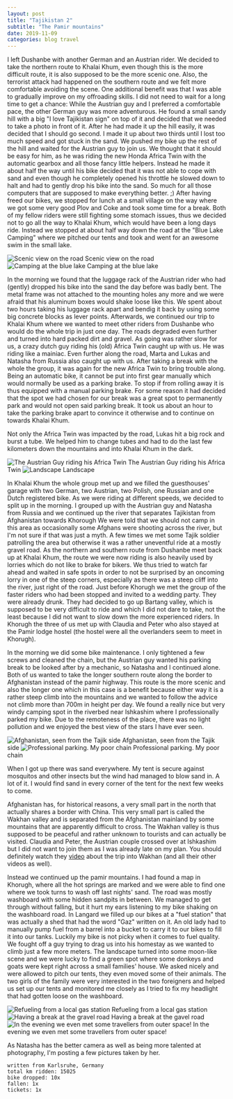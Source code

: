 ```yaml
---
layout: post
title: "Tajikistan 2"
subtitle: "The Pamir mountains"
date: 2019-11-09
categories: blog travel
---
```


I left Dushanbe with another German and an Austrian rider. 
We decided to take the northern route to Khalai Khum, even though this is the more difficult route, it is also supposed to be the more scenic one.
Also, the terrorist attack had happened on the southern route and we felt more comfortable avoiding the scene.
One additional benefit was that I was able to gradually improve on my offroading skills.
I did not need to wait for a long time to get a chance: While the Austrian guy and I preferred a comfortable pace, the other German guy was more adventurous.
He found a small sandy hill with a big "I love Tajikistan sign" on top of it and decided that we needed to take a photo in front of it.
After he had made it up the hill easily, it was decided that I should go second.
I made it up about two thirds until I lost too much speed and got stuck in the sand.
We pushed my bike up the rest of the hill and waited for the Austrian guy to join us.
We thought that it should be easy for him, as he was riding the new Honda Africa Twin with the automatic gearbox and all those fancy little helpers.
Instead he made it about half the way until his bike decided that it was not able to cope with sand and even though he completely opened his throttle he slowed down to halt and had to gently drop his bike into the sand.
So much for all those computers that are supposed to make everything better. ;)
After having freed our bikes, we stopped for lunch at a small village on the way where we got some very good Plov and Coke and took some time for a break.
Both of my fellow riders were still fighting some stomach issues, thus we decided not to go all the way to Khalai Khum, which would have been a long days ride.
Instead we stopped at about half way down the road at the "Blue Lake Camping" where we pitched our tents and took and went for an awesome swim in the small lake.

![Scenic view on the road][img1] Scenic view on the road
![Camping at the blue lake][img2] Camping at the blue lake

In the morning we found that the luggage rack of the Austrian rider who had (gently) dropped his bike into the sand the day before was badly bent.
The metal frame was not attached to the mounting holes any more and we were afraid that his aluminum boxes would shake loose like this.
We spent about two hours taking his luggage rack apart and bendig it back by using some big concrete blocks as lever points.
Afterwards, we continued our trip to Khalai Khum where we wanted to meet other riders from Dushanbe who would do the whole trip in just one day.
The roads degraded even further and turned into hard packed dirt and gravel.
As going was rather slow for us, a crazy dutch guy riding his (old) Africa Twin caught up with us.
He was riding like a mainiac.
Even further along the road, Marta and Lukas and Natasha from Russia also caught up with us.
After taking a break with the whole the group, it was again for the new Africa Twin to bring trouble along.
Being an automatic bike, it cannot be put into first gear manually which would normally be used as a parking brake.
To stop if from rolling away it is thus equipped with a manual parking brake.
For some reason it had decided that the spot we had chosen for our break was a great spot to permanently park and would not open said parking break.
It took us about an hour to take the parking brake apart to convince it otherwise and to continue on towards Khalai Khum.

Not only the Africa Twin was impacted by the road, Lukas hit a big rock and burst a tube.
We helped him to change tubes and had to do the last few kilometers down the mountains and into Khalai Khum in the dark.

![The Austrian Guy riding his Africa Twin][img3] The Austrian Guy riding his Africa Twin
![Landscape][img4] Landscape

In Khalai Khum the whole group met up and we filled the guesthouses' garage with two German, two Austrian, two Polish, one Russian and one Dutch registered bike.
As we were riding at different speeds, we decided to split up in the morning.
I grouped up with the Austrian guy and Natasha from Russia and we continued up the river that separates Tajikistan from Afghanistan towards Khorough
We were told that we should not camp in this area as occasionally some Afghans were shooting across the river, but I'm not sure if that was just a myth.
A few times we met some Tajik soldier patrolling the area but otherwise it was a rather uneventful ride at a mostly gravel road.
As the northern and southern route from Dushanbe meet back up at Khalai Khum, the route we were now riding is also heavily used by lorries which do not like to brake for bikers.
We thus tried to watch far ahead and waited in safe spots in order to not be surprised by an oncoming lorry in one of the steep corners, especially as there was a steep cliff into the river, just right of the road.
Just before Khorugh we met the group of the faster riders who had been stopped and invited to a wedding party.
They were already drunk.
They had decided to go up Bartang valley, which is supposed to be very difficult to ride and which I did not dare to take, not the least because I did not want to slow down the more experienced riders.
In Khorugh the three of us met up with Claudia and Peter who also stayed at the Pamir lodge hostel (the hostel were all the overlanders seem to meet in Khorugh).

In the morning we did some bike maintenance.
I only tightened a few screws and cleaned the chain, but the Austrian guy wanted his parking break to be looked after by a mechanic, so Natasha and I continued alone.
Both of us wanted to take the longer southern route along the border to Afghanistan instead of the pamir highway.
This route is the more scenic and also the longer one which in this case is a benefit because either way it is a rather steep climb into the mountains and we wanted to follow the advice not climb more than 700m in height per day.
We found a really nice but very windy camping spot in the riverbed near Ishkashim where I professionally parked my bike.
Due to the remoteness of the place, there was no light pollution and we enjoyed the best view of the stars I have ever seen.

![Afghanistan, seen from the Tajik side][img5] Afghanistan, seen from the Tajik side
![Professional parking. My poor chain][img6] Professional parking. My poor chain

When I got up there was sand everywhere.
My tent is secure against mosquitos and other insects but the wind had managed to blow sand in.
A lot of it.
I would find sand in every corner of the tent for the next few weeks to come.

Afghanistan has, for historical reasons, a very small part in the north that actually shares a border with China.
This very small part is called the Wakhan valley and is separated from the Afghanistan mainland by some mountains that are apparently difficult to cross.
The Wakhan valley is thus supposed to be peaceful and rather unknown to tourists and can actually be visited.
Claudia and Peter, the Austrian couple crossed over at Ishkashim but I did not want to join them as I was already late on my plan.
You should definitely watch they [video](https://www.youtube.com/watch?v=nOMglDcOTzE) about the trip into Wakhan (and all their other videos as well).

Instead we continued up the pamir mountains.
I had found a map in Khorugh, where all the hot springs are marked and we were able to find one where we took turns to wash off last nights' sand.
The road was mostly washboard with some hidden sandpits in between.
We managed to get through without falling, but it hurt my ears listening to my bike shaking on the washboard road.
In Langard we filled up our bikes at a "fuel station" that was actually a shed that had the word "Gaz" written on it.
An old lady had to manually pump fuel from a barrel into a bucket to carry it to our bikes to fill it into our tanks.
Luckily my bike is not picky when it comes to fuel quality.
We fought off a guy trying to drag us into his homestay as we wanted to climb just a few more meters.
The landscape turned into some moon-like scene and we were lucky to find a green spot where some donkeys and goats were kept right across a small families' house.
We asked nicely and were allowed to pitch our tents, they even moved some of their animals.
The two girls of the family were very interested in the two foreigners and helped us set up our tents and monitored me closely as I tried to fix my headlight that had gotten loose on the washboard.

![Refueling from a local gas station][img9] Refueling from a local gas station
![Having a break at the gravel road][img7] Having a break at the gavel road
![In the evening we even met some travellers from outer space!][img8] In the evening we even met some travellers from outer space!


As Natasha has the better camera as well as being more talented at photography, I'm posting a few pictures taken by her.

```
written from Karlsruhe, Germany
total km ridden: 15025
bike dropped: 10x
fallen: 1x
tickets: 1x
```

[img1]: /img/20191102-tajikistan2-01.jpg
[img2]: /img/20191102-tajikistan2-02.jpg
[img3]: /img/20191102-tajikistan2-03.jpg
[img4]: /img/20191102-tajikistan2-04.jpg
[img5]: /img/20191102-tajikistan2-05.jpg
[img6]: /img/20191102-tajikistan2-06.jpg
[img7]: /img/20191102-tajikistan2-07.jpg
[img8]: /img/20191102-tajikistan2-08.jpg
[img9]: /img/20191102-tajikistan2-09.jpg
